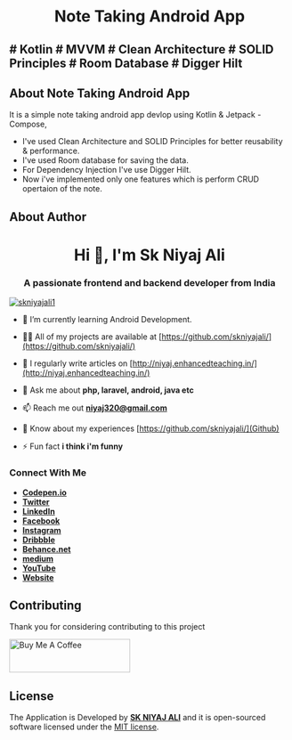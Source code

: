 <h1 align="center"> Note Taking Android App </h1>

## # Kotlin # MVVM # Clean Architecture # SOLID Principles # Room Database # Digger Hilt


## About Note Taking Android App

It is a simple note taking android app devlop using Kotlin & Jetpack - Compose,  
 - I've used Clean Architecture and SOLID Principles for better reusability & performance.
 - I've used Room database for saving the data.
 - For Dependency Injection I've use Digger Hilt.
 - Now i've implemented only one features which is perform CRUD opertaion of the note.

## About Author

<h1 align="center">Hi 👋, I'm Sk Niyaj Ali</h1>
<h3 align="center">A passionate frontend and backend developer from India</h3>
<p align="left"> <a href="https://twitter.com/skniyajali1" target="blank"><img src="https://img.shields.io/twitter/follow/skniyajali1?logo=twitter&style=for-the-badge" alt="skniyajali1" /></a> </p>

- 🔭 I’m currently learning Android Development.

- 👨‍💻 All of my projects are available at [https://github.com/skniyajali/](https://github.com/skniyajali/)

- 📝 I regularly write articles on [http://niyaj.enhancedteaching.in/](http://niyaj.enhancedteaching.in/)

- 💬 Ask me about **php, laravel, android, java etc**

- 📫 Reach me out **niyaj320@gmail.com**

- 📄 Know about my experiences [https://github.com/skniyajali/](Github)

- ⚡ Fun fact **i think i'm funny**

### Connect With Me

- **[Codepen.io](https://codepen.io/skniyajali/)**
- **[Twitter](https://twitter.com/skniyajali1)**
- **[LinkedIn](https://in.linkedin.com/in/skniyajali/)**
- **[Facebook](https://fb.com/skniyajali7)**
- **[Instagram](https://instagram.com/_niyajali)**
- **[Dribbble](https://dribbble.com/skniyajali)**
- **[Behance.net](https://www.behance.net/skniyajali)**
- **[medium](https://medium.com/@skniyajali)**
- **[YouTube](https://www.youtube.com/c/ucjuagdleqbltb_2zvakj-6a)**
- **[Website](http://niyaj.enhancedteaching.in/)**

## Contributing

Thank you for considering contributing to this project

<a href="https://www.buymeacoffee.com/skniyajali" target="_blank"><img src="https://cdn.buymeacoffee.com/buttons/v2/default-yellow.png" alt="Buy Me A Coffee" style="height: 60px !important;width: 217px !important;" ></a>
## License

The Application is Developed by **[SK NIYAJ ALI](https://github.com/skniyajali/)** and it is open-sourced software licensed under the [MIT license](https://opensource.org/licenses/MIT).
